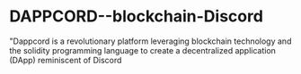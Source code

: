 # DAPPCORD--blockchain-Discord
"Dappcord is a revolutionary platform leveraging blockchain technology and the  solidity programming language to create a decentralized application (DApp)  reminiscent of Discord

